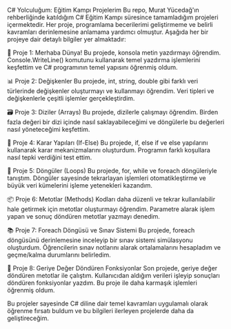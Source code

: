 C# Yolculuğum: Eğitim Kampı Projelerim
Bu repo, Murat Yücedağ'ın rehberliğinde katıldığım C# Eğitim Kampı süresince tamamladığım projeleri içermektedir. Her proje, programlama becerilerimi geliştirmeme ve belirli kavramları derinlemesine anlamama yardımcı olmuştur. Aşağıda her bir projeye dair detaylı bilgiler yer almaktadır:

🚀 Proje 1: Merhaba Dünya!
Bu projede, konsola metin yazdırmayı öğrendim. Console.WriteLine() komutunu kullanarak temel yazdırma işlemlerini keşfettim ve C# programının temel yapısını öğrenmiş oldum.

📊 Proje 2: Değişkenler
Bu projede, int, string, double gibi farklı veri türlerinde değişkenler oluşturmayı ve kullanmayı öğrendim. Veri tipleri ve değişkenlerle çeşitli işlemler gerçekleştirdim.

🗃️ Proje 3: Diziler (Arrays)
Bu projede, dizilerle çalışmayı öğrendim. Birden fazla değeri bir dizi içinde nasıl saklayabileceğimi ve döngülerle bu değerleri nasıl yöneteceğimi keşfettim.

🧭 Proje 4: Karar Yapıları (If-Else)
Bu projede, if, else if ve else yapılarını kullanarak karar mekanizmalarını oluşturdum. Programın farklı koşullara nasıl tepki verdiğini test ettim.

🔁 Proje 5: Döngüler (Loops)
Bu projede, for, while ve foreach döngüleriyle tanıştım. Döngüler sayesinde tekrarlayan işlemleri otomatikleştirme ve büyük veri kümelerini işleme yetenekleri kazandım.

📦 Proje 6: Metotlar (Methods)
Kodları daha düzenli ve tekrar kullanılabilir hale getirmek için metotlar oluşturmayı öğrendim. Parametre alarak işlem yapan ve sonuç döndüren metotlar yazmayı denedim.

📚 Proje 7: Foreach Döngüsü ve Sınav Sistemi
Bu projede, foreach döngüsünü derinlemesine inceleyip bir sınav sistemi simülasyonu oluşturdum. Öğrencilerin sınav notlarını alarak ortalamalarını hesapladım ve geçme/kalma durumlarını belirledim.

🔄 Proje 8: Geriye Değer Döndüren Fonksiyonlar
Son projede, geriye değer döndüren metotlar ile çalıştım. Kullanıcıdan aldığım verileri işleyip sonuçları döndüren fonksiyonlar yazdım. Bu proje ile daha karmaşık işlemleri öğrenmiş oldum.

Bu projeler sayesinde C# diline dair temel kavramları uygulamalı olarak öğrenme fırsatı buldum ve bu bilgileri ilerleyen projelerde daha da geliştireceğim.